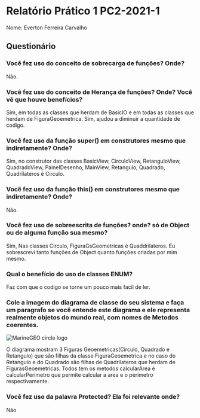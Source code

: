 # Relatório Prático 1 PC2-2021-1
Nome: Everton Ferreira Carvalho

## Questionário

### Você fez uso do conceito de sobrecarga de funções? Onde?
Não.

### Você fez uso do conceito de Herança de funções? Onde? Você vê que houve benefícios?
Sim, em todas as classes que herdam de BasicIO e em todas as classes que herdam de FiguraGeoemetrica. Sim, ajudou a diminuir a quantidade de codigo.

### Você fez uso da função super() em construtores mesmo que indiretamente? Onde?
Sim, no construtor das classes BasicView, CirculoView, RetanguloView, QuadradoView, PainelDesenho, MainView, Retangulo, Quadrado, Quadrilateros é Circulo.

### Você fez uso da função this() em construtores mesmo que indiretamente? Onde?
Não.

### Você fez uso de sobreescrita de funções? onde? só de Object ou de alguma função sua mesmo?
Sim, Nas classes Circulo, FiguraGsGeometricas é Quaddrilateros. Eu sobrescrevi tanto funções de Object quanto funções criadas por mim mesmo.

### Qual o benefício do uso de classes ENUM?
Faz com que o codigo se torne um pouco mais facil de ler.

### Cole a imagem do diagrama de classe do seu sistema e faça um paragrafo se você entende este diagrama e ele representa realmente objetos do mundo real, com nomes de Metodos coerentes.
![MarineGEO circle logo](/assets/img/FigurasUML, "Diagrama de Classe Figura")

O diagrama mostram 3 Figuras Geoemetricas(Circulo, Quadrado e Retangulo) que são filhas da classe FiguraGeoemetrica e no caso do Retangulo e do Quadrado são filhas de Quadrilateros que herdam de FigurasGeoemetricas. Todos tem os metodos calcularArea é calcularPerimetro que permite calcular a area e o perimetro respectivamente.

### Você fez uso da palavra Protected? Ela foi relevante onde?
Não